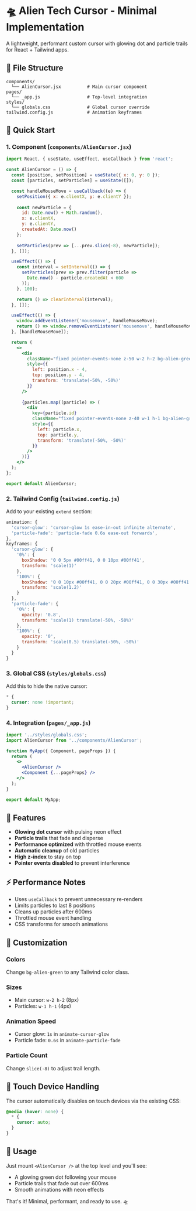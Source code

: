 # 🛸 Alien Tech Cursor - Minimal Implementation

A lightweight, performant custom cursor with glowing dot and particle trails for React + Tailwind apps.

## 📁 File Structure

```
components/
  └── AlienCursor.jsx          # Main cursor component
pages/
  └── _app.js                  # Top-level integration
styles/
  └── globals.css              # Global cursor override
tailwind.config.js             # Animation keyframes
```

## 🚀 Quick Start

### 1. Component (`components/AlienCursor.jsx`)

```jsx
import React, { useState, useEffect, useCallback } from 'react';

const AlienCursor = () => {
  const [position, setPosition] = useState({ x: 0, y: 0 });
  const [particles, setParticles] = useState([]);

  const handleMouseMove = useCallback((e) => {
    setPosition({ x: e.clientX, y: e.clientY });
    
    const newParticle = {
      id: Date.now() + Math.random(),
      x: e.clientX,
      y: e.clientY,
      createdAt: Date.now()
    };
    
    setParticles(prev => [...prev.slice(-8), newParticle]);
  }, []);

  useEffect(() => {
    const interval = setInterval(() => {
      setParticles(prev => prev.filter(particle => 
        Date.now() - particle.createdAt < 600
      ));
    }, 100);

    return () => clearInterval(interval);
  }, []);

  useEffect(() => {
    window.addEventListener('mousemove', handleMouseMove);
    return () => window.removeEventListener('mousemove', handleMouseMove);
  }, [handleMouseMove]);

  return (
    <>
      <div
        className="fixed pointer-events-none z-50 w-2 h-2 bg-alien-green rounded-full animate-cursor-glow"
        style={{
          left: position.x - 4,
          top: position.y - 4,
          transform: 'translate(-50%, -50%)'
        }}
      />
      
      {particles.map((particle) => (
        <div
          key={particle.id}
          className="fixed pointer-events-none z-40 w-1 h-1 bg-alien-green rounded-full animate-particle-fade"
          style={{
            left: particle.x,
            top: particle.y,
            transform: 'translate(-50%, -50%)'
          }}
        />
      ))}
    </>
  );
};

export default AlienCursor;
```

### 2. Tailwind Config (`tailwind.config.js`)

Add to your existing `extend` section:

```js
animation: {
  'cursor-glow': 'cursor-glow 1s ease-in-out infinite alternate',
  'particle-fade': 'particle-fade 0.6s ease-out forwards',
},
keyframes: {
  'cursor-glow': {
    '0%': { 
      boxShadow: '0 0 5px #00ff41, 0 0 10px #00ff41',
      transform: 'scale(1)'
    },
    '100%': { 
      boxShadow: '0 0 10px #00ff41, 0 0 20px #00ff41, 0 0 30px #00ff41',
      transform: 'scale(1.2)'
    }
  },
  'particle-fade': {
    '0%': { 
      opacity: '0.8',
      transform: 'scale(1) translate(-50%, -50%)'
    },
    '100%': { 
      opacity: '0',
      transform: 'scale(0.5) translate(-50%, -50%)'
    }
  }
}
```

### 3. Global CSS (`styles/globals.css`)

Add this to hide the native cursor:

```css
* {
  cursor: none !important;
}
```

### 4. Integration (`pages/_app.js`)

```jsx
import '../styles/globals.css';
import AlienCursor from '../components/AlienCursor';

function MyApp({ Component, pageProps }) {
  return (
    <>
      <AlienCursor />
      <Component {...pageProps} />
    </>
  );
}

export default MyApp;
```

## 🎯 Features

- **Glowing dot cursor** with pulsing neon effect
- **Particle trails** that fade and disperse
- **Performance optimized** with throttled mouse events
- **Automatic cleanup** of old particles
- **High z-index** to stay on top
- **Pointer events disabled** to prevent interference

## ⚡ Performance Notes

- Uses `useCallback` to prevent unnecessary re-renders
- Limits particles to last 8 positions
- Cleans up particles after 600ms
- Throttled mouse event handling
- CSS transforms for smooth animations

## 🎨 Customization

### Colors
Change `bg-alien-green` to any Tailwind color class.

### Sizes
- Main cursor: `w-2 h-2` (8px)
- Particles: `w-1 h-1` (4px)

### Animation Speed
- Cursor glow: `1s` in `animate-cursor-glow`
- Particle fade: `0.6s` in `animate-particle-fade`

### Particle Count
Change `slice(-8)` to adjust trail length.

## 🚫 Touch Device Handling

The cursor automatically disables on touch devices via the existing CSS:

```css
@media (hover: none) {
  * {
    cursor: auto;
  }
}
```

## 🎯 Usage

Just mount `<AlienCursor />` at the top level and you'll see:
- A glowing green dot following your mouse
- Particle trails that fade out over 600ms
- Smooth animations with neon effects

That's it! Minimal, performant, and ready to use. 🛸 